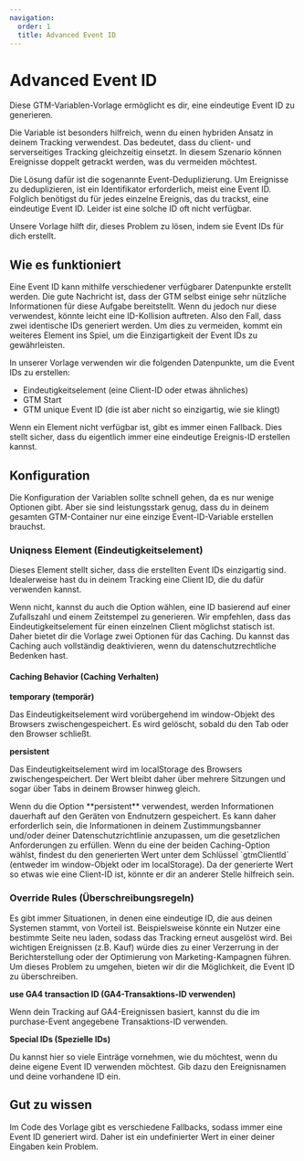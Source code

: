 ```yaml
---
navigation:
  order: 1
  title: Advanced Event ID
---
```


# Advanced Event ID

Diese GTM-Variablen-Vorlage ermöglicht es dir, eine eindeutige Event ID zu generieren.

Die Variable ist besonders hilfreich, wenn du einen hybriden Ansatz in deinem Tracking verwendest. Das bedeutet, dass du client- und serverseitiges Tracking gleichzeitig einsetzt. In diesem Szenario können Ereignisse doppelt getrackt werden, was du vermeiden möchtest.

Die Lösung dafür ist die sogenannte Event-Deduplizierung. Um Ereignisse zu deduplizieren, ist ein Identifikator erforderlich, meist eine Event ID. Folglich benötigst du für jedes einzelne Ereignis, das du trackst, eine eindeutige Event ID. Leider ist eine solche ID oft nicht verfügbar.

Unsere Vorlage hilft dir, dieses Problem zu lösen, indem sie Event IDs für dich erstellt.

## Wie es funktioniert

Eine Event ID kann mithilfe verschiedener verfügbarer Datenpunkte erstellt werden. Die gute Nachricht ist, dass der GTM selbst einige sehr nützliche Informationen für diese Aufgabe bereitstellt. Wenn du jedoch nur diese verwendest, könnte leicht eine ID-Kollision auftreten. Also den Fall, dass zwei identische IDs generiert werden. Um dies zu vermeiden, kommt ein weiteres Element ins Spiel, um die Einzigartigkeit der Event IDs zu gewährleisten.

In unserer Vorlage verwenden wir die folgenden Datenpunkte, um die Event IDs zu erstellen:

- Eindeutigkeitselement (eine Client-ID oder etwas ähnliches)
- GTM Start
- GTM unique Event ID (die ist aber nicht so einzigartig, wie sie klingt)

Wenn ein Element nicht verfügbar ist, gibt es immer einen Fallback. Dies stellt sicher, dass du eigentlich immer eine eindeutige Ereignis-ID erstellen kannst.

## Konfiguration

Die Konfiguration der Variablen sollte schnell gehen, da es nur wenige Optionen gibt. Aber sie sind leistungsstark genug, dass du in deinem gesamten GTM-Container nur eine einzige Event-ID-Variable erstellen brauchst.

### Uniqness Element (Eindeutigkeitselement)

Dieses Element stellt sicher, dass die erstellten Event IDs einzigartig sind. Idealerweise hast du in deinem Tracking eine Client ID, die du dafür verwenden kannst.

Wenn nicht, kannst du auch die Option wählen, eine ID basierend auf einer Zufallszahl und einem Zeitstempel zu generieren. Wir empfehlen, dass das Eindeutigkeitselement für einen einzelnen Client möglichst statisch ist. Daher bietet dir die Vorlage zwei Optionen für das Caching. Du kannst das Caching auch vollständig deaktivieren, wenn du datenschutzrechtliche Bedenken hast.

#### Caching Behavior (Caching Verhalten)

**temporary (temporär)**

Das Eindeutigkeitselement wird vorübergehend im window-Objekt des Browsers zwischengespeichert. Es wird gelöscht, sobald du den Tab oder den Browser schließt.

**persistent**

Das Eindeutigkeitselement wird im localStorage des Browsers zwischengespeichert. Der Wert bleibt daher über mehrere Sitzungen und sogar über Tabs in deinem Browser hinweg gleich.

<Blockqoute type="warning">
Wenn du die Option **persistent** verwendest, werden Informationen dauerhaft auf den Geräten von Endnutzern gespeichert. Es kann daher erforderlich sein, die Informationen in deinem Zustimmungsbanner und/oder deiner Datenschutzrichtlinie anzupassen, um die gesetzlichen Anforderungen zu erfüllen.
</Blockqoute>

<Blockqoute type="tip">
Wenn du eine der beiden Caching-Option wählst, findest du den generierten Wert unter dem Schlüssel `gtmClientId` (entweder im window-Objekt oder im localStorage). Da der generierte Wert so etwas wie eine Client-ID ist, könnte er dir an anderer Stelle hilfreich sein.
</Blockqoute>

### Override Rules (Überschreibungsregeln)

Es gibt immer Situationen, in denen eine eindeutige ID, die aus deinen Systemen stammt, von Vorteil ist. Beispielsweise könnte ein Nutzer eine bestimmte Seite neu laden, sodass das Tracking erneut ausgelöst wird. Bei wichtigen Ereignissen (z.B. Kauf) würde dies zu einer Verzerrung in der Berichterstellung oder der Optimierung von Marketing-Kampagnen führen. Um dieses Problem zu umgehen, bieten wir dir die Möglichkeit, die Event ID zu überschreiben.

**use GA4 transaction ID (GA4-Transaktions-ID verwenden)**

Wenn dein Tracking auf GA4-Ereignissen basiert, kannst du die im purchase-Event angegebene Transaktions-ID verwenden.

**Special IDs (Spezielle IDs)**

Du kannst hier so viele Einträge vornehmen, wie du möchtest, wenn du deine eigene Event ID verwenden möchtest. Gib dazu den Ereignisnamen und deine vorhandene ID ein.

## Gut zu wissen

Im Code des Vorlage gibt es verschiedene Fallbacks, sodass immer eine Event ID generiert wird. Daher ist ein undefinierter Wert in einer deiner Eingaben kein Problem.

